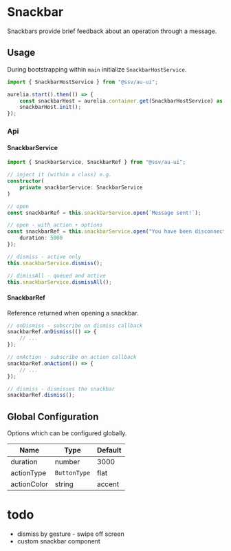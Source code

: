 # Snackbar
Snackbars provide brief feedback about an operation through a message.

## Usage

During bootstrapping within `main` initialize `SnackbarHostService`.

```ts
import { SnackbarHostService } from "@ssv/au-ui";

aurelia.start().then(() => {
    const snackbarHost = aurelia.container.get(SnackbarHostService) as SnackbarHostService;
    snackbarHost.init();
});
```

### Api

#### SnackbarService

```ts
import { SnackbarService, SnackbarRef } from "@ssv/au-ui";

// inject it (within a class) e.g.
constructor(
    private snackbarService: SnackbarService
)

// open
const snackbarRef = this.snackbarService.open(`Message sent!`);

// open - with action + options
const snackbarRef = this.snackbarService.open("You have been disconnected", "Reconnect", {
    duration: 5000
});

// dismiss - active only
this.snackbarService.dismiss();

// dimissAll - queued and active
this.snackbarService.dismissAll();
```

#### SnackbarRef
Reference returned when opening a snackbar.

```ts
// onDismiss - subscribe on dismiss callback
snackbarRef.onDismiss(() => {
    // ...
});

// onAction - subscribe on action callback
snackbarRef.onAction(() => {
    // ...
});

// dismiss - dismisses the snackbar
snackbarRef.dismiss();
```

## Global Configuration
Options which can be configured globally.

| Name        | Type         | Default |
|-------------|--------------|---------|
| duration    | number       | 3000    |
| actionType  | `ButtonType` | flat    |
| actionColor | string       | accent  |


# todo
 - dismiss by gesture - swipe off screen
 - custom snackbar component